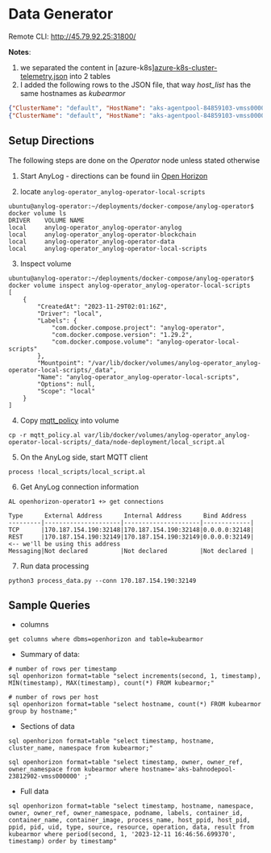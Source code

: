 # Data Generator 

Remote CLI: http://45.79.92.25:31800/  

**Notes**: 
1. we separated the content in [azure-k8s][azure-k8s-cluster-telemetry.json](azure-k8s-cluster-telemetry.json) into 2 tables 
2. I added the following rows to the JSON file, that way _host_list_ has the same hostnames as _kubearmor_
```json
{"ClusterName": "default", "HostName": "aks-agentpool-84859103-vmss000000", "PPID": 0, "UID": 0}
{"ClusterName": "default", "HostName": "aks-agentpool-84859103-vmss000001", "PPID": 0, "UID": 0}
```

## Setup Directions 
The following steps are done on the _Operator_ node unless stated otherwise

1. Start AnyLog - directions can be found iin [Open Horizon](../Open%20Horizon.md)

2. locate `anylog-operator_anylog-operator-local-scripts`
```shell
ubuntu@anylog-operator:~/deployments/docker-compose/anylog-operator$ docker volume ls 
DRIVER    VOLUME NAME
local     anylog-operator_anylog-operator-anylog
local     anylog-operator_anylog-operator-blockchain
local     anylog-operator_anylog-operator-data
local     anylog-operator_anylog-operator-local-scripts
```

3. Inspect volume 
```shell
ubuntu@anylog-operator:~/deployments/docker-compose/anylog-operator$ docker volume inspect anylog-operator_anylog-operator-local-scripts 
[
    {
        "CreatedAt": "2023-11-29T02:01:16Z",
        "Driver": "local",
        "Labels": {
            "com.docker.compose.project": "anylog-operator",
            "com.docker.compose.version": "1.29.2",
            "com.docker.compose.volume": "anylog-operator-local-scripts"
        },
        "Mountpoint": "/var/lib/docker/volumes/anylog-operator_anylog-operator-local-scripts/_data",
        "Name": "anylog-operator_anylog-operator-local-scripts",
        "Options": null,
        "Scope": "local"
    }
]
```

4. Copy [mqtt_policy](mqtt_policy.al) into volume 
```shell
cp -r mqtt_policy.al var/lib/docker/volumes/anylog-operator_anylog-operator-local-scripts/_data/node-deployment/local_script.al
```

5. On the AnyLog side, start MQTT client 
```anylog
process !local_scripts/local_script.al
```

6. Get AnyLog connection information 
```anylog
AL openhorizon-operator1 +> get connections 

Type      External Address      Internal Address      Bind Address  
---------|---------------------|---------------------|-------------|
TCP      |170.187.154.190:32148|170.187.154.190:32148|0.0.0.0:32148|
REST     |170.187.154.190:32149|170.187.154.190:32149|0.0.0.0:32149| <-- we'll be using this address
Messaging|Not declared         |Not declared         |Not declared |
```

7. Run data processing 
```shell
python3 process_data.py --conn 170.187.154.190:32149
```

## Sample Queries 
* columns 
```anylog 
get columns where dbms=openhorizon and table=kubearmor
```

* Summary of data: 
```anylog
# number of rows per timestamp  
sql openhorizon format=table "select increments(second, 1, timestamp), MIN(timestamp), MAX(timestamp), count(*) FROM kubearmor;"

# number of rows per host
sql openhorizon format=table "select hostname, count(*) FROM kubearmor group by hostname;"
``` 

* Sections of data 
 ```anylog
sql openhorizon format=table "select timestamp, hostname, cluster_name, namespace from kubearmor;"

sql openhorizon format=table "select timestamp, owner, owner_ref, owner_namespace from kubearmor where hostname='aks-bahnodepool-23812902-vmss000000' ;"
```

* Full data 
```anylog
sql openhorizon format=table "select timestamp, hostname, namespace, owner, owner_ref, owner_namespace, podname, labels, container_id, container_name, container_image, process_name, host_ppid, host_pid, ppid, pid, uid, type, source, resource, operation, data, result from kubearmor where period(second, 1, '2023-12-11 16:46:56.699370', timestamp) order by timestamp"
```


